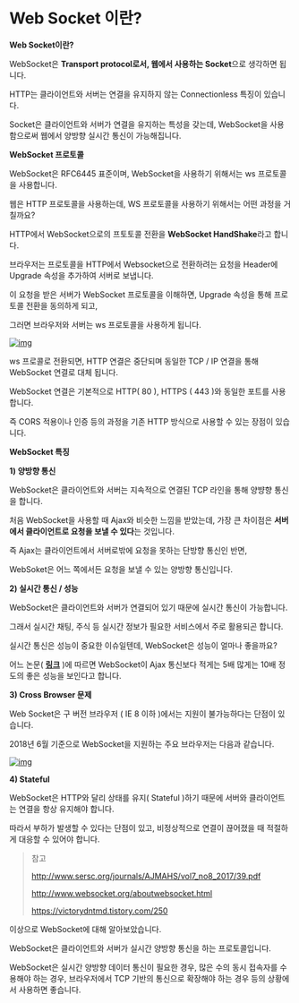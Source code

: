 # Web Socket 이란?

**Web Socket이란?**

WebSocket은 **Transport protocol로서, 웹에서 사용하는 Socket**으로 생각하면 됩니다.

HTTP는 클라이언트와 서버는 연결을 유지하지 않는 Connectionless 특징이 있습니다.

Socket은 클라이언트와 서버가 연결을 유지하는 특성을 갖는데, WebSocket을 사용함으로써 웹에서 양방향 실시간 통신이 가능해집니다.







**WebSocket 프로토콜**

WebSocket은 RFC6445 표준이며, WebSocket을 사용하기 위해서는 ws 프로토콜을 사용합니다.



웹은 HTTP 프로토콜을 사용하는데, WS 프로토콜을 사용하기 위해서는 어떤 과정을 거칠까요?

HTTP에서 WebSocket으로의 프토토콜 전환을 **WebSocket HandShake**라고 합니다.



브라우저는 프로토콜을 HTTP에서 Websocket으로 전환하려는 요청을 Header에 Upgrade 속성을 추가하여 서버로 보냅니다.

이 요청을 받은 서버가 WebSocket 프로토콜을 이해하면, Upgrade 속성을 통해 프로토콜 전환을 동의하게 되고,

그러면 브라우저와 서버는 ws 프로토콜을 사용하게 됩니다.

[![img](https://postfiles.pstatic.net/MjAxOTA4MDhfMTMg/MDAxNTY1MjQ5MTQzMjUw.EvWpNAiKFYTNp7yqzSpwXmCAtN2NZn0hKF1lw2C5HIAg._r7k0YzIApvSPt6QN0Xv4KcsmRvqaNXiBhbHKYwbaO0g.PNG.junhyoung75/1.PNG?type=w966)](https://blog.naver.com/PostView.nhn?blogId=junhyoung75&logNo=221609916855&categoryNo=0&parentCategoryNo=0&viewDate=&currentPage=3&postListTopCurrentPage=&from=postList&userTopListOpen=true&userTopListCount=5&userTopListManageOpen=false&userTopListCurrentPage=3#)

ws 프로콜로 전환되면, HTTP 연결은 중단되며 동일한 TCP / IP 연결을 통해 WebSocket 연결로 대체 됩니다.

WebSocket 연결은 기본적으로 HTTP( 80 ), HTTPS ( 443 )와 동일한 포트를 사용합니다.

즉 CORS 적용이나 인증 등의 과정을 기존 HTTP 방식으로 사용할 수 있는 장점이 있습니다.



**WebSocket 특징**

**1) 양방향 통신**

WebSocket은 클라이언트와 서버는 지속적으로 연결된 TCP 라인을 통해 양뱡향 통신을 합니다.



처음 WebSocket을 사용할 때 Ajax와 비슷한 느낌을 받았는데, 가장 큰 차이점은 **서버에서 클라이언트로 요청을 보낼 수 있다**는 것입니다.

즉 Ajax는 클라이언트에서 서버로밖에 요청을 못하는 단방향 통신인 반면,

WebSoket은 어느 쪽에서든 요청을 보낼 수 있는 양방향 통신입니다.





**2) 실시간 통신 / 성능**

WebSocket은 클라이언트와 서버가 연결되어 있기 때문에 실시간 통신이 가능합니다.

그래서 실시간 채팅, 주식 등 실시간 정보가 필요한 서비스에서 주로 활용되곤 합니다.



실시간 통신은 성능이 중요한 이슈일텐데, WebSocket은 성능이 얼마나 좋을까요?

어느 논문( [**링크**](http://www.sersc.org/journals/AJMAHS/vol7_no8_2017/39.pdf) )에 따르면 WebSocket이 Ajax 통신보다 적게는 5배 많게는 10배 정도의 좋은 성능을 보인다고 합니다.





**3) Cross Browser 문제**

Web Socket은 구 버전 브라우저 ( IE 8 이하 )에서는 지원이 불가능하다는 단점이 있습니다.

2018년 6월 기준으로 WebSocket을 지원하는 주요 브라우저는 다음과 같습니다.

[![img](https://postfiles.pstatic.net/MjAxOTA4MDhfMTQ4/MDAxNTY1MjQ5MTM1NDEy.yHU0W1AX7yWlUIUtW_GKWTm7hAKFFCs4pyqEEoD-Y8gg.mTAdehzVydp15zxOV_FztTlG0yk-IR_APdsN7Xu7P8Ug.PNG.junhyoung75/2.png?type=w966)](https://blog.naver.com/PostView.nhn?blogId=junhyoung75&logNo=221609916855&categoryNo=0&parentCategoryNo=0&viewDate=&currentPage=3&postListTopCurrentPage=&from=postList&userTopListOpen=true&userTopListCount=5&userTopListManageOpen=false&userTopListCurrentPage=3#)

**4) Stateful**

WebSocket은 HTTP와 달리 상태를 유지( Stateful )하기 때문에 서버와 클라이언트는 연결을 항상 유지해야 합니다.

따라서 부하가 발생할 수 있다는 단점이 있고, 비정상적으로 연결이 끊어졌을 때 적절하게 대응할 수 있어야 합니다.



> 참고
>
> http://www.sersc.org/journals/AJMAHS/vol7_no8_2017/39.pdf
>
> http://www.websocket.org/aboutwebsocket.html
>
> 
>
> https://victorydntmd.tistory.com/250





이상으로 WebSocket에 대해 알아보았습니다.

WebSocket은 클라이언트와 서버가 실시간 양방향 통신을 하는 프로토콜입니다.

WebSocket은 실시간 양방향 데이터 통신이 필요한 경우, 많은 수의 동시 접속자를 수용해야 하는 경우, 브라우저에서 TCP 기반의 통신으로 확장해야 하는 경우 등의 상황에서 사용하면 좋습니다.